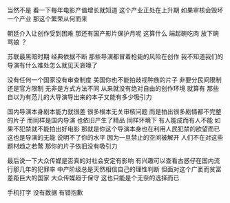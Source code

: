 当然不是 看一下每年电影产值增长就知道 这个产业正处在上升期 如果审核会毁坏一个产业 那这个繁荣从何而来

朝廷介入让创作受到困难 那还有国产影片保护月呢 这算什么 端起碗吃肉 放下碗骂娘 ？

苏联最黑暗时期 经典依据不断 那些导演都冒着枪毙的风险在创作 我不知道我们的导演有什么难处怎么就见天哀嚎了

没有任何一个国家没有审查制度 美国你也不能拍歧视种族的片子 非要分民间限制还是官方限制 无非是方式方法不同 从来就没有绝对自由的创作环境 就算有 那些自以为有范儿的大导演导出来的本子又能有多少吸引力

国内导演本身剧本能力就很差 很多根本无关审核问题 而是拍出很多剧情都不完整的片子 而同样是国内导演 也依旧产生了精品 同样环境下 有人能成而有人不能 如果不犯禁就不能拍出好电影 那就是你这个导演本身也在利用人民犯禁的欲望而已 这也是导演的无能 说明不了你的水平 因为一旦禁止的空间被解开 人们不在对这些题材趋之若鹜 那你的片子依旧没有吸引力

最后说一下大众传媒是否真的对社会安定有影响 有兴趣可以查看古惑仔在国内流行那几年的犯罪率 中产阶级总是天然相信自己的理性判断 但面对这个广袤而贫富差距巨大的国家 大众传媒趋于保守 这也只能是个无奈的选择而已

手机打字 没有数据 有错抱歉